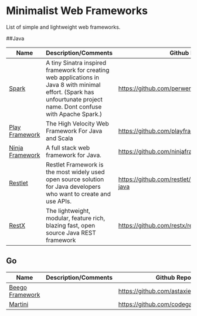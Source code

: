 Minimalist Web Frameworks
=========================

List of simple and lightweight web frameworks.

##Java

Name | Description/Comments | Github Repo | License
--- | --- | --- | ---
[Spark](http://www.sparkjava.com/) | A tiny Sinatra inspired framework for creating web applications in Java 8 with minimal effort. (Spark has unfourtunate project name. Dont confuse with Apache Spark.) | https://github.com/perwendel/spark | Apache 2.0
[Play Framework](http://www.playframework.com/) | The High Velocity Web Framework For Java and Scala | https://github.com/playframework/playframework | Apache 2.0
[Ninja Framework](http://www.ninjaframework.org/) | A full stack web framework for Java. | https://github.com/ninjaframework/ninja | Apache 2.0
[Restlet](http://restlet.org) |  Restlet Framework is the most widely used open source solution for Java developers who want to create and use APIs.| https://github.com/restlet/restlet-framework-java |Apache 2.0
[RestX](http://restx.io/) | The lightweight, modular, feature rich, blazing fast, open source Java REST framework |  https://github.com/restx/restx |Apache 2.0


## Go
Name | Description/Comments | Github Repo | License
--- | --- | --- | ---
[Beego Framework](http://beego.me/) | | https://github.com/astaxie/beego  |Apache 2.0
[Martini](http://martini.codegangsta.io) | | https://github.com/codegangsta/martini | MIT
